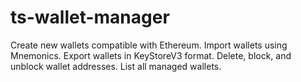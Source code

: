 # ts-wallet-manager


Create new wallets compatible with Ethereum.
Import wallets using Mnemonics.
Export wallets in KeyStoreV3 format.
Delete, block, and unblock wallet addresses.
List all managed wallets.
